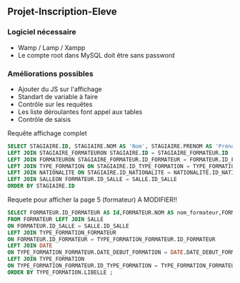 ## Projet-Inscription-Eleve

### Logiciel nécessaire

- Wamp / Lamp / Xampp
- Le compte root dans MySQL doit être sans password

### Améliorations possibles

- Ajouter du JS sur l'affichage
- Standart de variable à faire
- Contrôle sur les requêtes
- Les liste déroulantes font appel aux tables
- Contrôle de saisis

Requête affichage complet
```sql
SELECT STAGIAIRE.ID, STAGIAIRE.NOM AS 'Nom', STAGIAIRE.PRENOM AS 'Prénom',TYPE_FORMATION.LIBELLE AS 'Formation', NATIONALITE.LIBELLE AS 'Nationalite' , FORMATEUR.NOM AS 'Nom Formateur', FORMATEUR.PRENOM AS 'Prénom Formateur' , SALLE.LIBELLE AS 'Salle',STAGIAIRE_FORMATEUR.DATE_DEBUT AS 'Date début formation', STAGIAIRE_FORMATEUR.DATE_FIN AS 'Date fin formation'FROM STAGIAIRE
LEFT JOIN STAGIAIRE_FORMATEURON STAGIAIRE.ID = STAGIAIRE_FORMATEUR.ID
LEFT JOIN FORMATEURON STAGIAIRE_FORMATEUR.ID_FORMATEUR = FORMATEUR.ID_FORMATEUR
LEFT JOIN TYPE_FORMATION ON STAGIAIRE.ID_TYPE_FORMATION = TYPE_FORMATION.ID_TYPE_FORMATION
LEFT JOIN NATIONALITE ON STAGIAIRE.ID_NATIONALITE = NATIONALITE.ID_NATIONALITE
LEFT JOIN SALLEON FORMATEUR.ID_SALLE = SALLE.ID_SALLE
ORDER BY STAGIAIRE.ID
```
Requete pour afficher la page 5 (formateur) A MODIFIER!!
```sql
SELECT FORMATEUR.ID_FORMATEUR AS Id,FORMATEUR.NOM AS nom_formateur,FORMATEUR.PRENOM AS prenom_formateur,TYPE_FORMATION.LIBELLE AS Formation, SALLE.LIBELLE AS Salle,DATE.DATE_DEBUT_FORMATION AS Date_debut,TYPE_FORMATION_FORMATEUR.DATE_FIN_FORMATION AS Date_fin
FROM FORMATEUR LEFT JOIN SALLE
ON FORMATEUR.ID_SALLE = SALLE.ID_SALLE
LEFT JOIN TYPE_FORMATION_FORMATEUR
ON FORMATEUR.ID_FORMATEUR = TYPE_FORMATION_FORMATEUR.ID_FORMATEUR
LEFT JOIN DATE
ON TYPE_FORMATION_FORMATEUR.DATE_DEBUT_FORMATION = DATE.DATE_DEBUT_FORMATION
LEFT JOIN TYPE_FORMATION
ON TYPE_FORMATION_FORMATEUR.ID_TYPE_FORMATION = TYPE_FORMATION_FORMATEUR.ID_TYPE_FORMATION
ORDER BY TYPE_FORMATION.LIBELLE ;
```
